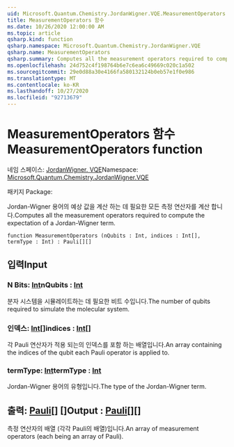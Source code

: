 ```yaml
---
uid: Microsoft.Quantum.Chemistry.JordanWigner.VQE.MeasurementOperators
title: MeasurementOperators 함수
ms.date: 10/26/2020 12:00:00 AM
ms.topic: article
qsharp.kind: function
qsharp.namespace: Microsoft.Quantum.Chemistry.JordanWigner.VQE
qsharp.name: MeasurementOperators
qsharp.summary: Computes all the measurement operators required to compute the expectation of a Jordan-Wigner term.
ms.openlocfilehash: 24d752c4f198764b6e7c6ea6c49669c020c1a502
ms.sourcegitcommit: 29e0d88a30e4166fa580132124b0eb57e1f0e986
ms.translationtype: MT
ms.contentlocale: ko-KR
ms.lasthandoff: 10/27/2020
ms.locfileid: "92713679"
---
```

# <a name="measurementoperators-function"></a><span data-ttu-id="a7be8-102">MeasurementOperators 함수</span><span class="sxs-lookup"><span data-stu-id="a7be8-102">MeasurementOperators function</span></span>

<span data-ttu-id="a7be8-103">네임 스페이스: [JordanWigner. VQE](xref:Microsoft.Quantum.Chemistry.JordanWigner.VQE)</span><span class="sxs-lookup"><span data-stu-id="a7be8-103">Namespace: [Microsoft.Quantum.Chemistry.JordanWigner.VQE](xref:Microsoft.Quantum.Chemistry.JordanWigner.VQE)</span></span>

<span data-ttu-id="a7be8-104">패키지 [](https://nuget.org/packages/)</span><span class="sxs-lookup"><span data-stu-id="a7be8-104">Package: [](https://nuget.org/packages/)</span></span>


<span data-ttu-id="a7be8-105">Jordan-Wigner 용어의 예상 값을 계산 하는 데 필요한 모든 측정 연산자를 계산 합니다.</span><span class="sxs-lookup"><span data-stu-id="a7be8-105">Computes all the measurement operators required to compute the expectation of a Jordan-Wigner term.</span></span>

```qsharp
function MeasurementOperators (nQubits : Int, indices : Int[], termType : Int) : Pauli[][]
```


## <a name="input"></a><span data-ttu-id="a7be8-106">입력</span><span class="sxs-lookup"><span data-stu-id="a7be8-106">Input</span></span>

### <a name="nqubits--int"></a><span data-ttu-id="a7be8-107">N Bits: [Int](xref:microsoft.quantum.lang-ref.int)</span><span class="sxs-lookup"><span data-stu-id="a7be8-107">nQubits : [Int](xref:microsoft.quantum.lang-ref.int)</span></span>

<span data-ttu-id="a7be8-108">분자 시스템을 시뮬레이트하는 데 필요한 비트 수입니다.</span><span class="sxs-lookup"><span data-stu-id="a7be8-108">The number of qubits required to simulate the molecular system.</span></span>


### <a name="indices--int"></a><span data-ttu-id="a7be8-109">인덱스: [Int](xref:microsoft.quantum.lang-ref.int)[]</span><span class="sxs-lookup"><span data-stu-id="a7be8-109">indices : [Int](xref:microsoft.quantum.lang-ref.int)[]</span></span>

<span data-ttu-id="a7be8-110">각 Pauli 연산자가 적용 되는의 인덱스를 포함 하는 배열입니다.</span><span class="sxs-lookup"><span data-stu-id="a7be8-110">An array containing the indices of the qubit each Pauli operator is applied to.</span></span>


### <a name="termtype--int"></a><span data-ttu-id="a7be8-111">termType: [Int](xref:microsoft.quantum.lang-ref.int)</span><span class="sxs-lookup"><span data-stu-id="a7be8-111">termType : [Int](xref:microsoft.quantum.lang-ref.int)</span></span>

<span data-ttu-id="a7be8-112">Jordan-Wigner 용어의 유형입니다.</span><span class="sxs-lookup"><span data-stu-id="a7be8-112">The type of the Jordan-Wigner term.</span></span>



## <a name="output--pauli"></a><span data-ttu-id="a7be8-113">출력: [Pauli](xref:microsoft.quantum.lang-ref.pauli)[] []</span><span class="sxs-lookup"><span data-stu-id="a7be8-113">Output : [Pauli](xref:microsoft.quantum.lang-ref.pauli)[][]</span></span>

<span data-ttu-id="a7be8-114">측정 연산자의 배열 (각각 Pauli의 배열)입니다.</span><span class="sxs-lookup"><span data-stu-id="a7be8-114">An array of measurement operators (each being an array of Pauli).</span></span>